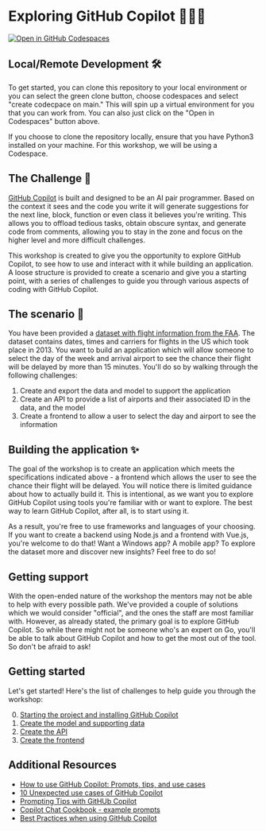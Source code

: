 # Exploring GitHub Copilot 👩🏽‍💻

[![Open in GitHub Codespaces](https://github.com/codespaces/badge.svg)](https://codespaces.new/LadyKerr/baddies-buildathon-copilot-workshop)

## Local/Remote Development 🛠️

To get started, you can clone this repository to your local environment or you can select the green clone button, choose codespaces and select "create codecpace on main." This will spin up a virtual environment for you that you can work from. You can also just click on the "Open in Codespaces" button above.

If you choose to clone the repository locally, ensure that you have Python3 installed on your machine. For this workshop, we will be using a Codespace.


## The Challenge 🚀

[GitHub Copilot](https://github.com/features/copilot) is built and designed to be an AI pair programmer. Based on the context it sees and the code you write it will generate suggestions for the next line, block, function or even class it believes you're writing. This allows you to offload tedious tasks, obtain obscure syntax, and generate code from comments, allowing you to stay in the zone and focus on the higher level and more difficult challenges.

This workshop is created to give you the opportunity to explore GitHub Copilot, to see how to use and interact with it while building an application. A loose structure is provided to create a scenario and give you a starting point, with a series of challenges to guide you through various aspects of coding with GitHub Copilot.

## The scenario 👀

You have been provided a [dataset with flight information from the FAA](./data/flights.csv). The dataset contains dates, times and carriers for flights in the US which took place in 2013. You want to build an application which will allow someone to select the day of the week and arrival airport to see the chance their flight will be delayed by more than 15 minutes. You'll do so by walking through the following challenges:

1. Create and export the data and model to support the application
2. Create an API to provide a list of airports and their associated ID in the data, and the model
3. Create a frontend to allow a user to select the day and airport to see the information

## Building the application ✨

The goal of the workshop is to create an application which meets the specifications indicated above - a frontend which allows the user to see the chance their flight will be delayed. You will notice there is limited guidance about how to actually build it. This is intentional, as we want you to explore GitHub Copilot using tools you're familiar with or want to explore. The best way to learn GitHub Copilot, after all, is to start using it.

As a result, you're free to use frameworks and languages of your choosing. If you want to create a backend using Node.js and a frontend with Vue.js, you're welcome to do that! Want a Windows app? A mobile app? To explore the dataset more and discover new insights? Feel free to do so!

## Getting support

With the open-ended nature of the workshop the mentors may not be able to help with every possible path. We've provided a couple of solutions which we would consider "official", and the ones the staff are most familiar with. However, as already stated, the primary goal is to explore GitHub Copilot. So while there might not be someone who's an expert on Go, you'll be able to talk about GitHub Copilot and how to get the most out of the tool. So don't be afraid to ask!

## Getting started

Let's get started! Here's the list of challenges to help guide you through the workshop:

0. [Starting the project and installing GitHub Copilot](./00-instructions/0-get-started.md)
1. [Create the model and supporting data](./00-instructions/1-create-model-data.md)
2. [Create the API](./00-instructions/2-create-api.md)
3. [Create the frontend](./00-instructions/3-create-frontend.md)

## Additional Resources

- [How to use GitHub Copilot: Prompts, tips, and use cases](https://github.blog/2023-06-20-how-to-write-better-prompts-for-github-copilot/)
- [10 Unexpected use cases of GitHub Copilot](https://github.blog/2024-01-22-10-unexpected-ways-to-use-github-copilot/)
- [Prompting Tips with GitHUb Copilot](https://gh.io/prompt-engineering)
- [Copilot Chat Cookbook - example prompts](https://docs.github.com/en/copilot/example-prompts-for-github-copilot-chat)
- [Best Practices when using GitHub Copilot](https://docs.github.com/en/copilot/using-github-copilot/best-practices-for-using-github-copilot)
